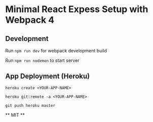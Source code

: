 # Minimal React Expess Setup with Webpack 4



## Development

Run `npm run dev` for webpack development build

Run `npm run nodemon` to start server



## App Deployment (Heroku)


`heroku create <YOUR-APP-NAME>`

`heroku git:remote -a <YOUR-APP-NAME>`

`git push heroku master`


** MIT **

